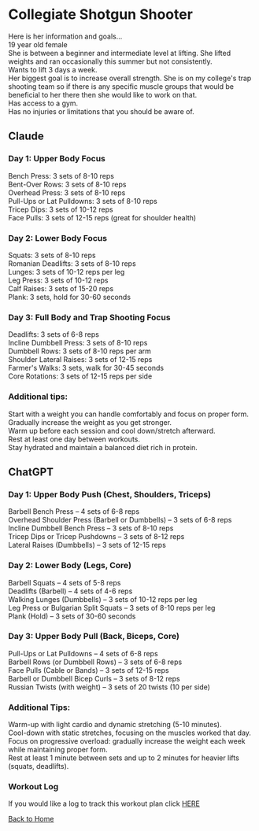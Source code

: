 # Collegiate Shotgun Shooter  
Here is her information and goals...  
19 year old female  
She is between a beginner and intermediate level at lifting. She lifted weights and ran occasionally this summer but not consistently.  
Wants to lift 3 days a week.  
Her biggest goal is to increase overall strength. She is on my college's trap shooting team so if there is any specific muscle groups that would be beneficial to her there then she would like to work on that.  
Has access to a gym.  
Has no injuries or limitations that you should be aware of.  


## Claude  
### Day 1: Upper Body Focus  
Bench Press: 3 sets of 8-10 reps  
Bent-Over Rows: 3 sets of 8-10 reps  
Overhead Press: 3 sets of 8-10 reps  
Pull-Ups or Lat Pulldowns: 3 sets of 8-10 reps  
Tricep Dips: 3 sets of 10-12 reps  
Face Pulls: 3 sets of 12-15 reps (great for shoulder health)  

### Day 2: Lower Body Focus  
Squats: 3 sets of 8-10 reps  
Romanian Deadlifts: 3 sets of 8-10 reps  
Lunges: 3 sets of 10-12 reps per leg  
Leg Press: 3 sets of 10-12 reps  
Calf Raises: 3 sets of 15-20 reps  
Plank: 3 sets, hold for 30-60 seconds  

### Day 3: Full Body and Trap Shooting Focus  
Deadlifts: 3 sets of 6-8 reps  
Incline Dumbbell Press: 3 sets of 8-10 reps  
Dumbbell Rows: 3 sets of 8-10 reps per arm  
Shoulder Lateral Raises: 3 sets of 12-15 reps  
Farmer's Walks: 3 sets, walk for 30-45 seconds  
Core Rotations: 3 sets of 12-15 reps per side  

### Additional tips:  
Start with a weight you can handle comfortably and focus on proper form.  
Gradually increase the weight as you get stronger.  
Warm up before each session and cool down/stretch afterward.  
Rest at least one day between workouts.  
Stay hydrated and maintain a balanced diet rich in protein.  

## ChatGPT  
### Day 1: Upper Body Push (Chest, Shoulders, Triceps)  
Barbell Bench Press – 4 sets of 6-8 reps  
Overhead Shoulder Press (Barbell or Dumbbells) – 3 sets of 6-8 reps  
Incline Dumbbell Bench Press – 3 sets of 8-10 reps  
Tricep Dips or Tricep Pushdowns – 3 sets of 8-12 reps  
Lateral Raises (Dumbbells) – 3 sets of 12-15 reps  

### Day 2: Lower Body (Legs, Core)  
Barbell Squats – 4 sets of 5-8 reps  
Deadlifts (Barbell) – 4 sets of 4-6 reps  
Walking Lunges (Dumbbells) – 3 sets of 10-12 reps per leg  
Leg Press or Bulgarian Split Squats – 3 sets of 8-10 reps per leg  
Plank (Hold) – 3 sets of 30-60 seconds  

### Day 3: Upper Body Pull (Back, Biceps, Core)  
Pull-Ups or Lat Pulldowns – 4 sets of 6-8 reps  
Barbell Rows (or Dumbbell Rows) – 3 sets of 6-8 reps  
Face Pulls (Cable or Bands) – 3 sets of 12-15 reps  
Barbell or Dumbbell Bicep Curls – 3 sets of 8-12 reps  
Russian Twists (with weight) – 3 sets of 20 twists (10 per side)  

### Additional Tips:  
Warm-up with light cardio and dynamic stretching (5-10 minutes).  
Cool-down with static stretches, focusing on the muscles worked that day.  
Focus on progressive overload: gradually increase the weight each week while maintaining proper form.  
Rest at least 1 minute between sets and up to 2 minutes for heavier lifts (squats, deadlifts).  

### Workout Log  
If you would like a log to track this workout plan click [HERE](WorkoutLogSheet-CollegiateShotgunShooter.pdf)  


[Back to Home](README.md)  
